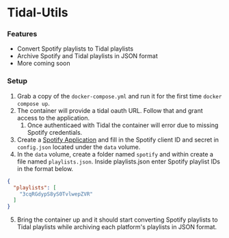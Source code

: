 # Tidal-Utils

### Features

- Convert Spotify playlists to Tidal playlists
- Archive Spotify and Tidal playlists in JSON format
- More coming soon

### Setup

1. Grab a copy of the `docker-compose.yml` and run it for the first time `docker compose up`.
2. The container will provide a tidal oauth URL. Follow that and grant access to the application.
    1. Once authenticaed with Tidal the container will error due to missing Spotify credentials.
3. Create a [Spotify Application](https://developer.spotify.com/dashboard/applications) and fill in the Spotify client ID and secret in `config.json` located under the `data` volume.
5. In the `data` volume, create a folder named `spotify` and within create a file named `playlists.json`. Inside playlists.json enter Spotify playlist IDs in the format below.

```json
{
  "playlists": [
    "3cqRGdypS8yS0TvlwepZVR"
  ]
}
```

5. Bring the container up and it should start converting Spotify playlists to Tidal playlists while archiving each platform's playlists in JSON format.
